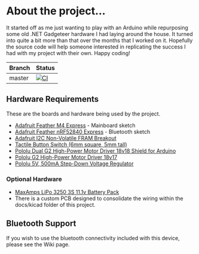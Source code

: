# About the project...
It started off as me just wanting to play with an Arduino while repurposing some old .NET Gadgeteer hardware I had laying around the house. It turned into quite a bit more than that over the months that I worked on it. Hopefully the source code will help someone interested in replicating the success I had with my project with their own. Happy coding!

| Branch | Status |
| ------ | -------------|
| master | [![CI](https://github.com/jeff-winn/Nemesis-Mod/actions/workflows/ci.yaml/badge.svg)](https://github.com/jeff-winn/Nemesis-Mod/actions/workflows/ci.yaml) |

## Hardware Requirements
These are the boards and hardware being used by the project.
- [Adafruit Feather M4 Express](https://www.adafruit.com/product/3857) - Mainboard sketch
- [Adafruit Feather nRF52840 Express](https://www.adafruit.com/product/4062) - Bluetooth sketch
- [Adafruit I2C Non-Volatile FRAM Breakout](https://www.adafruit.com/product/1895)
- [Tactile Button Switch (6mm square, 5mm tall)](https://www.adafruit.com/product/367)
- [Pololu Dual G2 High-Power Motor Driver 18v18 Shield for Arduino](https://www.pololu.com/product/2515)
- [Pololu G2 High-Power Motor Driver 18v17](https://www.pololu.com/product/2991)
- [Pololu 5V, 500mA Step-Down Voltage Regulator](https://www.pololu.com/product/2843)

### Optional Hardware
- [MaxAmps LiPo 3250 3S 11.1v Battery Pack](https://www.maxamps.com/lipo-3250-3s-11-1v-battery-pack)
- There is a custom PCB designed to consolidate the wiring within the docs/kicad folder of this project.

## Bluetooth Support
If you wish to use the bluetooth connectivity included with this device, please see the Wiki page.
